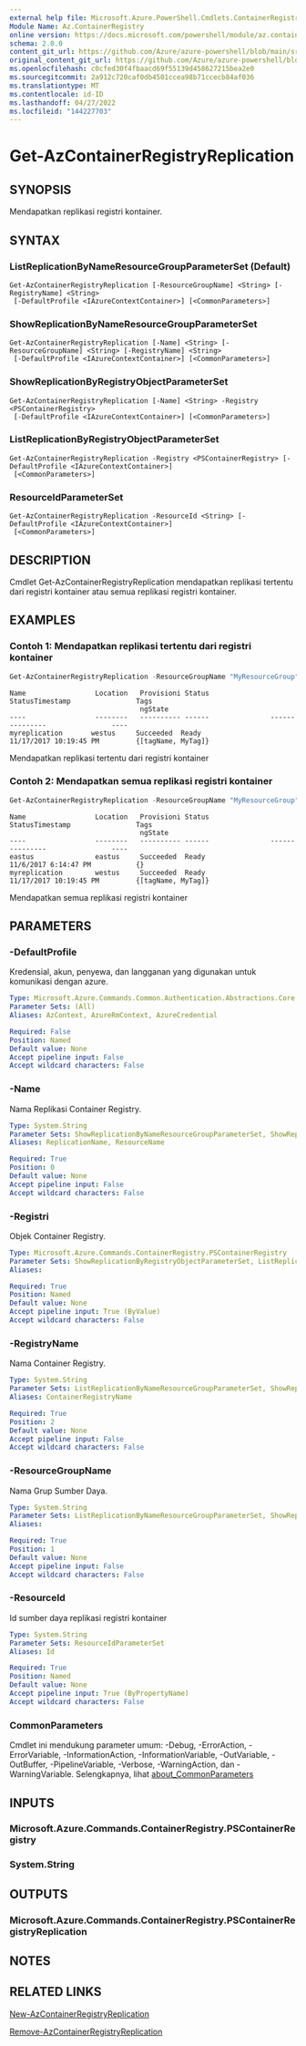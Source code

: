 ```yaml
---
external help file: Microsoft.Azure.PowerShell.Cmdlets.ContainerRegistry.dll-Help.xml
Module Name: Az.ContainerRegistry
online version: https://docs.microsoft.com/powershell/module/az.containerregistry/get-azcontainerregistryreplication
schema: 2.0.0
content_git_url: https://github.com/Azure/azure-powershell/blob/main/src/ContainerRegistry/ContainerRegistry/help/Get-AzContainerRegistryReplication.md
original_content_git_url: https://github.com/Azure/azure-powershell/blob/main/src/ContainerRegistry/ContainerRegistry/help/Get-AzContainerRegistryReplication.md
ms.openlocfilehash: c0cfed30f4fbaacd69f55139d458627215bea2e0
ms.sourcegitcommit: 2a912c720caf0db4501ccea98b71ccecb84af036
ms.translationtype: MT
ms.contentlocale: id-ID
ms.lasthandoff: 04/27/2022
ms.locfileid: "144227703"
---
```

# Get-AzContainerRegistryReplication

## SYNOPSIS
Mendapatkan replikasi registri kontainer.

## SYNTAX

### ListReplicationByNameResourceGroupParameterSet (Default)
```
Get-AzContainerRegistryReplication [-ResourceGroupName] <String> [-RegistryName] <String>
 [-DefaultProfile <IAzureContextContainer>] [<CommonParameters>]
```

### ShowReplicationByNameResourceGroupParameterSet
```
Get-AzContainerRegistryReplication [-Name] <String> [-ResourceGroupName] <String> [-RegistryName] <String>
 [-DefaultProfile <IAzureContextContainer>] [<CommonParameters>]
```

### ShowReplicationByRegistryObjectParameterSet
```
Get-AzContainerRegistryReplication [-Name] <String> -Registry <PSContainerRegistry>
 [-DefaultProfile <IAzureContextContainer>] [<CommonParameters>]
```

### ListReplicationByRegistryObjectParameterSet
```
Get-AzContainerRegistryReplication -Registry <PSContainerRegistry> [-DefaultProfile <IAzureContextContainer>]
 [<CommonParameters>]
```

### ResourceIdParameterSet
```
Get-AzContainerRegistryReplication -ResourceId <String> [-DefaultProfile <IAzureContextContainer>]
 [<CommonParameters>]
```

## DESCRIPTION
Cmdlet Get-AzContainerRegistryReplication mendapatkan replikasi tertentu dari registri kontainer atau semua replikasi registri kontainer.

## EXAMPLES

### Contoh 1: Mendapatkan replikasi tertentu dari registri kontainer
```powershell
Get-AzContainerRegistryReplication -ResourceGroupName "MyResourceGroup" -RegistryName "MyRegistry" -Name "myreplication"
```

```output
Name                 Location   Provisioni Status               StatusTimestamp                Tags
                                ngState
----                 --------   ---------- ------               ---------------                ----
myreplication       westus     Succeeded  Ready                 11/17/2017 10:19:45 PM         {[tagName, MyTag]}
```

Mendapatkan replikasi tertentu dari registri kontainer

### Contoh 2: Mendapatkan semua replikasi registri kontainer
```powershell
Get-AzContainerRegistryReplication -ResourceGroupName "MyResourceGroup" -RegistryName "MyRegistry"
```

```output
Name                 Location   Provisioni Status               StatusTimestamp                Tags
                                ngState
----                 --------   ---------- ------               ---------------                ----
eastus               eastus     Succeeded  Ready                11/6/2017 6:14:47 PM           {}
myreplication        westus     Succeeded  Ready                11/17/2017 10:19:45 PM         {[tagName, MyTag]}
```

Mendapatkan semua replikasi registri kontainer

## PARAMETERS

### -DefaultProfile
Kredensial, akun, penyewa, dan langganan yang digunakan untuk komunikasi dengan azure.

```yaml
Type: Microsoft.Azure.Commands.Common.Authentication.Abstractions.Core.IAzureContextContainer
Parameter Sets: (All)
Aliases: AzContext, AzureRmContext, AzureCredential

Required: False
Position: Named
Default value: None
Accept pipeline input: False
Accept wildcard characters: False
```

### -Name
Nama Replikasi Container Registry.

```yaml
Type: System.String
Parameter Sets: ShowReplicationByNameResourceGroupParameterSet, ShowReplicationByRegistryObjectParameterSet
Aliases: ReplicationName, ResourceName

Required: True
Position: 0
Default value: None
Accept pipeline input: False
Accept wildcard characters: False
```

### -Registri
Objek Container Registry.

```yaml
Type: Microsoft.Azure.Commands.ContainerRegistry.PSContainerRegistry
Parameter Sets: ShowReplicationByRegistryObjectParameterSet, ListReplicationByRegistryObjectParameterSet
Aliases:

Required: True
Position: Named
Default value: None
Accept pipeline input: True (ByValue)
Accept wildcard characters: False
```

### -RegistryName
Nama Container Registry.

```yaml
Type: System.String
Parameter Sets: ListReplicationByNameResourceGroupParameterSet, ShowReplicationByNameResourceGroupParameterSet
Aliases: ContainerRegistryName

Required: True
Position: 2
Default value: None
Accept pipeline input: False
Accept wildcard characters: False
```

### -ResourceGroupName
Nama Grup Sumber Daya.

```yaml
Type: System.String
Parameter Sets: ListReplicationByNameResourceGroupParameterSet, ShowReplicationByNameResourceGroupParameterSet
Aliases:

Required: True
Position: 1
Default value: None
Accept pipeline input: False
Accept wildcard characters: False
```

### -ResourceId
Id sumber daya replikasi registri kontainer

```yaml
Type: System.String
Parameter Sets: ResourceIdParameterSet
Aliases: Id

Required: True
Position: Named
Default value: None
Accept pipeline input: True (ByPropertyName)
Accept wildcard characters: False
```

### CommonParameters
Cmdlet ini mendukung parameter umum: -Debug, -ErrorAction, -ErrorVariable, -InformationAction, -InformationVariable, -OutVariable, -OutBuffer, -PipelineVariable, -Verbose, -WarningAction, dan -WarningVariable. Selengkapnya, lihat [about_CommonParameters](http://go.microsoft.com/fwlink/?LinkID=113216)

## INPUTS

### Microsoft.Azure.Commands.ContainerRegistry.PSContainerRegistry

### System.String

## OUTPUTS

### Microsoft.Azure.Commands.ContainerRegistry.PSContainerRegistryReplication

## NOTES

## RELATED LINKS

[New-AzContainerRegistryReplication](New-AzContainerRegistryReplication.md)

[Remove-AzContainerRegistryReplication](Remove-AzContainerRegistryReplication.md)
